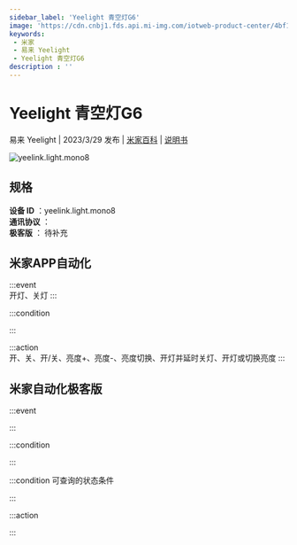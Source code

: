 ```yaml
---
sidebar_label: 'Yeelight 青空灯G6'
image: 'https://cdn.cnbj1.fds.api.mi-img.com/iotweb-product-center/4bf175f269abc765ea9c2f25d6122fbe_1675748990335.png?GalaxyAccessKeyId=AKVGLQWBOVIRQ3XLEW&Expires=9223372036854775807&Signature=zcG7YK/l8oyB8/zHMoAQV7LvUBo='
keywords: 
 - 米家
 - 易来 Yeelight
 - Yeelight 青空灯G6
description : ''
---
```

# Yeelight 青空灯G6

易来 Yeelight | 2023/3/29 发布 | [米家百科](https://home.mi.com/webapp/content/baike/product/index.html?model=yeelink.light.mono8) | [说明书](https://home.mi.com/views/introduction.html?model=yeelink.light.mono8&region=cn)

![yeelink.light.mono8](https://cdn.cnbj1.fds.api.mi-img.com/iotweb-product-center/4bf175f269abc765ea9c2f25d6122fbe_1675748990335.png?GalaxyAccessKeyId=AKVGLQWBOVIRQ3XLEW&Expires=9223372036854775807&Signature=zcG7YK/l8oyB8/zHMoAQV7LvUBo=)

## 规格  
> 
**设备 ID** ：yeelink.light.mono8  
**通讯协议** ：  
**极客版**  ： 待补充 


## 米家APP自动化  

:::event  
开灯、关灯
:::

:::condition  

:::

:::action   
开、关、开/关、亮度+、亮度-、亮度切换、开灯并延时关灯、开灯或切换亮度
:::

## 米家自动化极客版  

:::event  

:::

:::condition  

:::

:::condition 可查询的状态条件  

:::

:::action  

:::

        
